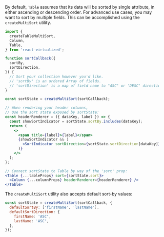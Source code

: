By default, `Table` assumes that its data will be sorted by single attribute, in either ascending or descending order.
For advanced use cases, you may want to sort by multiple fields.
This can be accomplished using the `createMultiSort` utility.

```jsx
import {
  createTableMultiSort,
  Column,
  Table,
} from 'react-virtualized';

function sortCallback({
  sortBy,
  sortDirection,
}) {
  // Sort your collection however you'd like.
  // 'sortBy' is an ordered Array of fields.
  // 'sortDirection' is a map of field name to "ASC" or "DESC" directions.
}

const sortState = createMultiSort(sortCallback);

// When rendering your header columns,
// Use the sort state exposed by sortState:
const headerRenderer = ({ dataKey, label }) => {
  const showSortIndicator = sortState.sortBy.includes(dataKey);
  return (
    <>
      <span title={label}>{label}</span>
      {showSortIndicator && (
        <SortIndicator sortDirection={sortState.sortDirection[dataKey]} />
      )}
    </>
  );
};

// Connect sortState to Table by way of the 'sort' prop:
<Table {...tableProps} sort={sortState.sort}>
  <Column {...columnProps} headerRenderer={headerRenderer} />
</Table>
```

The `createMultiSort` utility also accepts default sort-by values:
```js
const sortState = createMultiSort(sortCallback, {
  defaultSortBy: ['firstName', 'lastName'],
  defaultSortDirection: {
    firstName: 'ASC',
    lastName: 'ASC',
  },
});
```